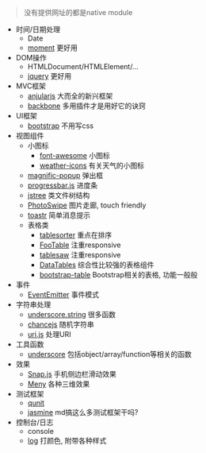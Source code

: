 > 没有提供网址的都是native module
 
- 时间/日期处理
	- Date
	- [moment](https://github.com/moment/moment) 更好用
- DOM操作
	- HTMLDocument/HTMLElement/...
	- [jquery](https://github.com/jquery/jquery) 更好用
- MVC框架
	- [anjularjs]() 大而全的新兴框架
	- [backbone](https://github.com/jashkenas/backbone) 多用插件才是用好它的诀窍
- UI框架
	- [bootstrap](https://github.com/twbs/bootstrap) 不用写css
- 视图组件
	- 小图标
		- [font-awesome](https://github.com/FortAwesome/Font-Awesome) 小图标
		- [weather-icons](https://github.com/erikflowers/weather-icons) 有关天气的小图标
	- [magnific-popup](https://github.com/dimsemenov/Magnific-Popup) 弹出框	
	- [progressbar.js](https://github.com/kimmobrunfeldt/progressbar.js) 进度条
	- [jstree](https://github.com/vakata/jstree) 类文件树结构
	- [PhotoSwipe](https://github.com/dimsemenov/photoswipe) 图片走廊, touch friendly
	- [toastr](https://github.com/CodeSeven/toastr) 简单消息提示
	- 表格类
		- [tablesorter](https://github.com/Mottie/tablesorter) 重点在排序
		- [FooTable](https://github.com/fooplugins/FooTable) 注重responsive
		- [tablesaw](https://github.com/filamentgroup/tablesaw) 注重responsive
		- [DataTables](https://github.com/DataTables/DataTables) 综合性比较强的表格组件
		- [bootstrap-table](https://github.com/wenzhixin/bootstrap-table) Bootstrap相关的表格, 功能一般般
- 事件
	- [EventEmitter](https://github.com/Wolfy87/EventEmitter) 事件模式
- 字符串处理
	- [underscore.string](https://github.com/epeli/underscore.string) 很多函数
	- [chancejs](https://github.com/victorquinn/chancejs) 随机字符串
	- [uri.js](https://github.com/medialize/URI.js) 处理URI
- 工具函数
	- [underscore](https://github.com/jashkenas/underscore) 包括object/array/function等相关的函数
- 效果
	- [Snap.js](https://github.com/jakiestfu/Snap.js) 手机侧边栏滑动效果
	- [Meny](https://github.com/hakimel/Meny) 各种三维效果
- 测试框架
	- [qunit](https://github.com/jquery/qunit) 
	- [jasmine](https://github.com/jasmine/jasmine) md搞这么多测试框架干吗? 
- 控制台/日志
	- console
	- [log](https://github.com/adamschwartz/log) 打颜色, 附带各种样式
